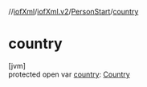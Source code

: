 //[iofXml](../../../index.md)/[iofXml.v2](../index.md)/[PersonStart](index.md)/[country](country.md)

# country

[jvm]\
protected open var [country](country.md): [Country](../-country/index.md)
